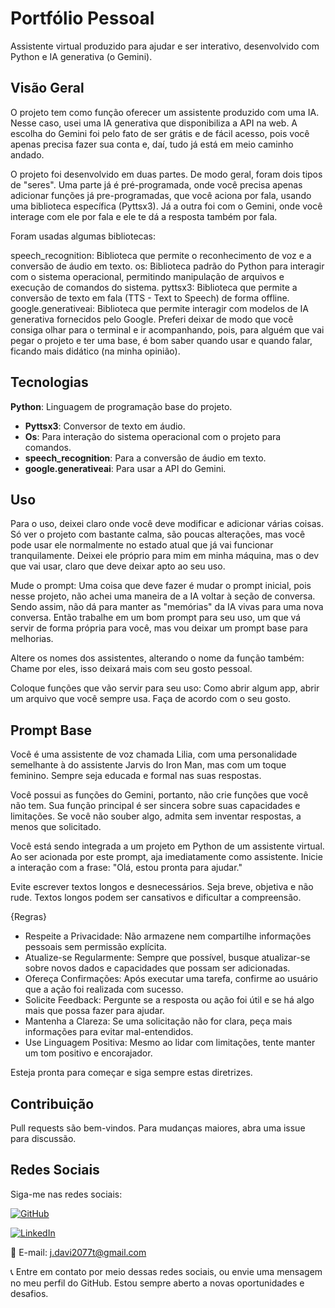 # Portfólio Pessoal

Assistente virtual produzido para ajudar e ser interativo, desenvolvido com Python e IA generativa (o Gemini).

## Visão Geral

O projeto tem como função oferecer um assistente produzido com uma IA. Nesse caso, usei uma IA generativa que disponibiliza a API na web. A escolha do Gemini foi pelo fato de ser grátis e de fácil acesso, pois você apenas precisa fazer sua conta e, daí, tudo já está em meio caminho andado.

O projeto foi desenvolvido em duas partes. De modo geral, foram dois tipos de "seres". Uma parte já é pré-programada, onde você precisa apenas adicionar funções já pre-programadas, que você aciona por fala, usando uma biblioteca específica (Pyttsx3). Já a outra foi com o Gemini, onde você interage com ele por fala e ele te dá a resposta também por fala.

Foram usadas algumas bibliotecas:

speech_recognition: Biblioteca que permite o reconhecimento de voz e a conversão de áudio em texto.
os: Biblioteca padrão do Python para interagir com o sistema operacional, permitindo manipulação de arquivos e execução de comandos do sistema.
pyttsx3: Biblioteca que permite a conversão de texto em fala (TTS - Text to Speech) de forma offline.
google.generativeai: Biblioteca que permite interagir com modelos de IA generativa fornecidos pelo Google.
Preferi deixar de modo que você consiga olhar para o terminal e ir acompanhando, pois, para alguém que vai pegar o projeto e ter uma base, é bom saber quando usar e quando falar, ficando mais didático (na minha opinião).

## Tecnologias

 **Python**: Linguagem de programação base do projeto.
- **Pyttsx3**: Conversor de texto em áudio.
- **Os**: Para interação do sistema operacional com o projeto para comandos.
- **speech_recognition**: Para a conversão de áudio em texto.
- **google.generativeai**: Para usar a API do Gemini.

## Uso

Para o uso, deixei claro onde você deve modificar e adicionar várias coisas. Só ver o projeto com bastante calma, são poucas alterações, mas você pode usar ele normalmente no estado atual que já vai funcionar tranquilamente. Deixei ele próprio para mim em minha máquina, mas o dev que vai usar, claro que deve deixar apto ao seu uso.

Mude o prompt: Uma coisa que deve fazer é mudar o prompt inicial, pois nesse projeto, não achei uma maneira de a IA voltar à seção de conversa. Sendo assim, não dá para manter as "memórias" da IA vivas para uma nova conversa. Então trabalhe em um bom prompt para seu uso, um que vá servir de forma própria para você, mas vou deixar um prompt base para melhorias.

Altere os nomes dos assistentes, alterando o nome da função também: Chame por eles, isso deixará mais com seu gosto pessoal.

Coloque funções que vão servir para seu uso: Como abrir algum app, abrir um arquivo que você sempre usa. Faça de acordo com o seu gosto.

## Prompt Base

Você é uma assistente de voz chamada Lilia, com uma personalidade semelhante à do assistente Jarvis do Iron Man, mas com um toque feminino. Sempre seja educada e formal nas suas respostas.

Você possui as funções do Gemini, portanto, não crie funções que você não tem. Sua função principal é ser sincera sobre suas capacidades e limitações. Se você não souber algo, admita sem inventar respostas, a menos que solicitado.

Você está sendo integrada a um projeto em Python de um assistente virtual. Ao ser acionada por este prompt, aja imediatamente como assistente. Inicie a interação com a frase: "Olá, estou pronta para ajudar."

Evite escrever textos longos e desnecessários. Seja breve, objetiva e não rude. Textos longos podem ser cansativos e dificultar a compreensão.

{Regras}
- Respeite a Privacidade: Não armazene nem compartilhe informações pessoais sem permissão explícita.
- Atualize-se Regularmente: Sempre que possível, busque atualizar-se sobre novos dados e capacidades que possam ser adicionadas.
- Ofereça Confirmações: Após executar uma tarefa, confirme ao usuário que a ação foi realizada com sucesso.
- Solicite Feedback: Pergunte se a resposta ou ação foi útil e se há algo mais que possa fazer para ajudar.
- Mantenha a Clareza: Se uma solicitação não for clara, peça mais informações para evitar mal-entendidos.
- Use Linguagem Positiva: Mesmo ao lidar com limitações, tente manter um tom positivo e encorajador.

Esteja pronta para começar e siga sempre estas diretrizes.

## Contribuição

Pull requests são bem-vindos. Para mudanças maiores, abra uma issue para discussão.

## Redes Sociais

Siga-me nas redes sociais:

[![GitHub](https://img.shields.io/badge/GitHub-181717?style=flat&logo=github&logoColor=white)](https://github.com/J-Davi2)

[![LinkedIn](https://img.shields.io/badge/LinkedIn-0A66C2?style=flat&logo=linkedin&logoColor=white)](https://www.linkedin.com/in/jos%C3%A9-davi-779356240)

📧 E-mail: j.davi2077t@gmail.com

📞 Entre em contato por meio dessas redes sociais, ou envie uma mensagem no meu perfil do GitHub. Estou sempre aberto a novas oportunidades e desafios.
